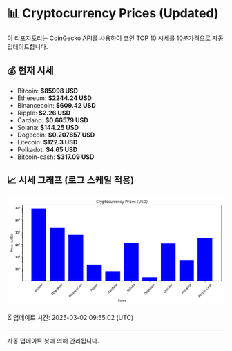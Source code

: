 
# 📊 Cryptocurrency Prices (Updated)

이 리포지토리는 CoinGecko API를 사용하여 코인 TOP 10 시세를 10분가격으로 자동 업데이트합니다.

## 💰 현재 시세
- Bitcoin: **$85998 USD**
- Ethereum: **$2244.24 USD**
- Binancecoin: **$609.42 USD**
- Ripple: **$2.26 USD**
- Cardano: **$0.66579 USD**
- Solana: **$144.25 USD**
- Dogecoin: **$0.207857 USD**
- Litecoin: **$122.3 USD**
- Polkadot: **$4.65 USD**
- Bitcoin-cash: **$317.09 USD**

## 📈 시세 그래프 (로그 스케일 적용)
![Crypto Prices](crypto_prices.png)

⏳ 업데이트 시간: 2025-03-02 09:55:02 (UTC)

---
자동 업데이트 봇에 의해 관리됩니다.
